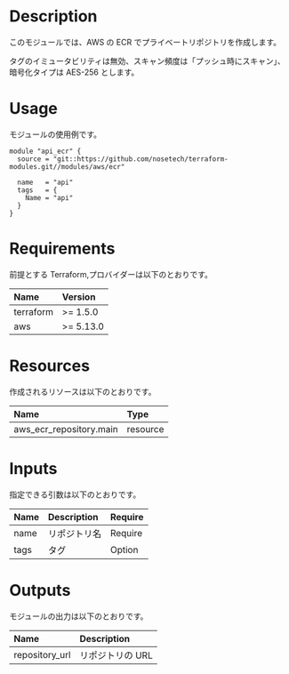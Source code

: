 # Description

このモジュールでは、AWS の ECR でプライベートリポジトリを作成します。

タグのイミュータビリティは無効、スキャン頻度は「プッシュ時にスキャン」、暗号化タイプは AES-256 とします。

# Usage

モジュールの使用例です。

    module "api_ecr" {
      source = "git::https://github.com/nosetech/terraform-modules.git//modules/aws/ecr"

      name   = "api"
      tags   = {
        Name = "api"
      }
    }

# Requirements

前提とする Terraform,プロバイダーは以下のとおりです。

| Name      | Version   |
| :-------- | :-------- |
| terraform | >= 1.5.0  |
| aws       | >= 5.13.0 |

# Resources

作成されるリソースは以下のとおりです。

| Name                    | Type     |
| :---------------------- | :------- |
| aws_ecr_repository.main | resource |

# Inputs

指定できる引数は以下のとおりです。

| Name | Description  | Require |
| :--- | :----------- | :------ |
| name | リポジトリ名 | Require |
| tags | タグ         | Option  |

# Outputs

モジュールの出力は以下のとおりです。

| Name           | Description      |
| :------------- | :--------------- |
| repository_url | リポジトリの URL |
